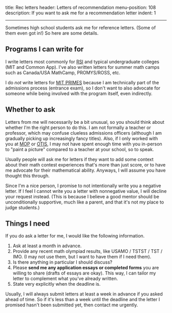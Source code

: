 title: Rec letters
header: Letters of recommendation
menu-position: 108
description: If you want to ask me for a recommendation letter
indent: 1

---

Sometimes high school students ask me for reference letters.
(Some of them even got in!)
So here are some details.

## Programs I can write for

I write letters most commonly for
[RSI](https://www.cee.org/research-science-institute)
and typical undergraduate colleges (MIT and Common App).
I've also written letters for summer math camps
such as Canada/USA MathCamp, PROMYS/ROSS, etc.

I do *not* write letters for
[MIT PRIMES](http://math.mit.edu/research/highschool/primes/index.php)
because I am technically part of the admissions process (entrance exam),
so I don't want to also advocate for someone while being involved
with the program itself, even indirectly.

## Whether to ask

Letters from me will necessarily be a bit unusual,
so you should think about whether I'm the right person to do this.
I am not formally a teacher or professor,
which may confuse clueless admissions officers
(although I am gradually picking up increasingly fancy titles).
Also, if I only worked with you at
[MOP](https://en.wikipedia.org/wiki/Mathematical_Olympiad_Program)
or [OTIS](otis.html), I may not have spent enough time
with you in-person to "paint a picture"
compared to a teacher at your school, so to speak.

Usually people will ask me for letters if they want to add
some context about their math contest experiences
that's more than just score,
or to have me advocate for their mathematical ability.
Anyways, I will assume you have thought this through.

Since I'm a nice person,
I promise to not intentionally write you a negative letter.
If I feel I cannot write you a letter with nonnegative value,
I will decline your request instead.
(This is because I believe a good mentor should be
unconditionally supportive, much like a parent,
and that it's not my place to judge students.)

## Things I need

If you do ask a letter for me, I would like the following information.

1. Ask at least a month in advance.
2. Provide any recent math olympiad results,
  like USAMO / TSTST / TST / IMO.
  (I may not use them, but I want to have them if I need them).
3. Is there anything in particular I should discuss?
4. Please **send me any application essays or completed forms**
  you are willing to share (drafts of essays are okay).
  This way, I can tailor my letter to complement
  what you've already written.
5. State very explicitly when the deadline is.

Usually, I will always submit letters
at least a week in advance if you asked ahead of time.
So if it's less than a week until the deadline and the letter I promised
hasn't been submitted yet, then contact me urgently.
